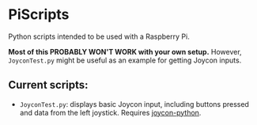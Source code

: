 # PiScripts

Python scripts intended to be used with a Raspberry Pi.

**Most of this PROBABLY WON'T WORK with your own setup.** However, `JoyconTest.py` might be useful as an example for getting Joycon inputs.

## Current scripts:

- `JoyconTest.py`: displays basic Joycon input, including buttons pressed and data from the left joystick. Requires [joycon-python](https://pypi.org/project/joycon-python/).